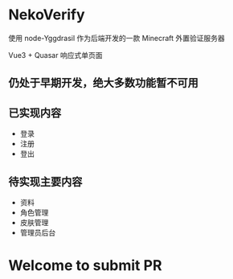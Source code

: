 # NekoVerify

使用 node-Yggdrasil 作为后端开发的一款 Minecraft 外置验证服务器

Vue3 + Quasar 响应式单页面

## 仍处于早期开发，绝大多数功能暂不可用

## 已实现内容

- 登录
- 注册
- 登出

## 待实现主要内容

- 资料
- 角色管理
- 皮肤管理
- 管理员后台

# Welcome to submit PR

